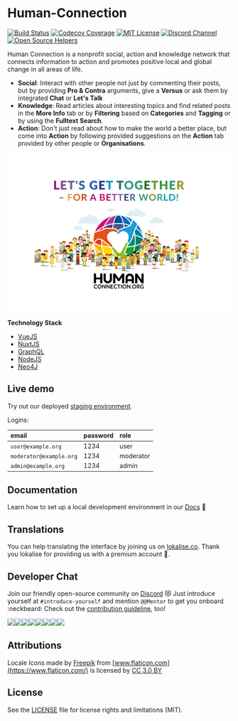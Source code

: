 # Human-Connection

[![Build Status](https://travis-ci.com/Human-Connection/Human-Connection.svg?branch=master)](https://travis-ci.com/Human-Connection/Human-Connection)
[![Codecov Coverage](https://img.shields.io/codecov/c/github/Human-Connection/Human-Connection/master.svg?style=flat-square)](https://codecov.io/gh/Human-Connection/Human-Connection/)
[![MIT License](https://img.shields.io/badge/license-MIT-green.svg)](https://github.com/Human-Connection/Nitro-Backend/blob/backend/LICENSE.md)
[![Discord Channel](https://img.shields.io/discord/489522408076738561.svg)](https://discordapp.com/invite/DFSjPaX)
[![Open Source Helpers](https://www.codetriage.com/human-connection/human-connection/badges/users.svg)](https://www.codetriage.com/human-connection/human-connection)

Human Connection is a nonprofit social, action and knowledge network that connects information to action and promotes positive local and global change in all areas of life.

* **Social**: Interact with other people not just by commenting their posts, but by providing **Pro & Contra** arguments, give a **Versus** or ask them by integrated **Chat** or **Let's Talk**
* **Knowledge**: Read articles about interesting topics and find related posts in the **More Info** tab or by **Filtering** based on **Categories** and **Tagging** or by using the **Fulltext Search**.
* **Action**: Don't just read about how to make the world a better place, but come into **Action** by following provided suggestions on the **Action** tab provided by other people or **Organisations**.

 [![Human-Connection](.gitbook/assets/lets_get_together.png)](https://human-connection.org)

**Technology Stack**

* [VueJS](https://vuejs.org/)
* [NuxtJS](https://nuxtjs.org/)
* [GraphQL](https://graphql.org/)
* [NodeJS](https://nodejs.org/en/)
* [Neo4J](https://neo4j.com/)


## Live demo

Try out our deployed [staging environment](https://develop.human-connection.org/).

Logins:

| email | password | role |
| :--- | :--- | :--- |
| `user@example.org` | 1234 | user |
| `moderator@example.org` | 1234 | moderator |
| `admin@example.org` | 1234 | admin |

## Documentation

Learn how to set up a local development environment in our [Docs](https://docs.human-connection.org/human-connection/) :mag_right:

## Translations

You can help translating the interface by joining us on [lokalise.co](https://lokalise.co/public/556252725c18dd752dd546.13222042/).
Thank you lokalise for providing us with a premium account :raised_hands:.

## Developer Chat

Join our friendly open-source community on [Discord](https://discordapp.com/invite/DFSjPaX) :heart_eyes_cat:
Just introduce yourself at `#introduce-yourself` and mention `@@Mentor` to get you onboard :neckbeard:
Check out the [contribution guideline](./CONTRIBUTING.md), too!

[![](https://sourcerer.io/fame/roschaefer/Human-Connection/Human-Connection/images/0)](https://sourcerer.io/fame/roschaefer/Human-Connection/Human-Connection/links/0)[![](https://sourcerer.io/fame/roschaefer/Human-Connection/Human-Connection/images/1)](https://sourcerer.io/fame/roschaefer/Human-Connection/Human-Connection/links/1)[![](https://sourcerer.io/fame/roschaefer/Human-Connection/Human-Connection/images/2)](https://sourcerer.io/fame/roschaefer/Human-Connection/Human-Connection/links/2)[![](https://sourcerer.io/fame/roschaefer/Human-Connection/Human-Connection/images/3)](https://sourcerer.io/fame/roschaefer/Human-Connection/Human-Connection/links/3)[![](https://sourcerer.io/fame/roschaefer/Human-Connection/Human-Connection/images/4)](https://sourcerer.io/fame/roschaefer/Human-Connection/Human-Connection/links/4)[![](https://sourcerer.io/fame/roschaefer/Human-Connection/Human-Connection/images/5)](https://sourcerer.io/fame/roschaefer/Human-Connection/Human-Connection/links/5)[![](https://sourcerer.io/fame/roschaefer/Human-Connection/Human-Connection/images/6)](https://sourcerer.io/fame/roschaefer/Human-Connection/Human-Connection/links/6)[![](https://sourcerer.io/fame/roschaefer/Human-Connection/Human-Connection/images/7)](https://sourcerer.io/fame/roschaefer/Human-Connection/Human-Connection/links/7)


## Attributions

Locale Icons made by [Freepik](http://www.freepik.com/) from [www.flaticon.com](https://www.flaticon.com/) is licensed by [CC 3.0 BY](http://creativecommons.org/licenses/by/3.0/)

## License
See the [LICENSE](LICENSE.md) file for license rights and limitations (MIT).
